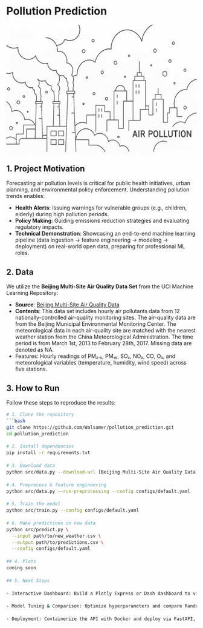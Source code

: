 # Pollution Prediction

![Air Pollution](assets/air_pollution.png)

## 1. Project Motivation
Forecasting air pollution levels is critical for public health initiatives, urban planning, and environmental policy enforcement. Understanding pollution trends enables:

- **Health Alerts**: Issuing warnings for vulnerable groups (e.g., children, elderly) during high pollution periods.
- **Policy Making**: Guiding emissions reduction strategies and evaluating regulatory impacts.
- **Technical Demonstration**: Showcasing an end-to-end machine learning pipeline (data ingestion → feature engineering → modeling → deployment) on real-world open data, preparing for professional ML roles.

## 2. Data
We utilize the **Beijing Multi-Site Air Quality Data Set** from the UCI Machine Learning Repository:

- **Source**: [Beijing Multi-Site Air Quality Data](https://archive.ics.uci.edu/dataset/501/beijing+multi+site+air+quality+data)
- **Contents**: This data set includes hourly air pollutants data from 12 nationally-controlled air-quality monitoring sites. The air-quality data are from the Beijing Municipal Environmental Monitoring Center. The meteorological data in each air-quality site are matched with the nearest weather station from the China Meteorological Administration. The time period is from March 1st, 2013 to February 28th, 2017. Missing data are denoted as NA.
- Features: Hourly readings of PM₂.₅, PM₁₀, SO₂, NO₂, CO, O₃, and meteorological variables (temperature, humidity, wind speed) across five stations. 

## 3. How to Run
Follow these steps to reproduce the results:

```bash
# 1. Clone the repository
```bash
git clone https://github.com/Walsamer/pollution_prediction.git
cd pollution_prediction

# 2. Install dependencies
pip install -r requirements.txt

# 3. Download data
python src/data.py --download-url [Beijing Multi-Site Air Quality Data](https://archive.ics.uci.edu/dataset/501/beijing+multi+site+air+quality+data)

# 4. Preprocess & feature engineering
python src/data.py --run-preprocessing --config configs/default.yaml

# 5. Train the model
python src/train.py --config configs/default.yaml

# 6. Make predictions on new data
python src/predict.py \
  --input path/to/new_weather.csv \
  --output path/to/predictions.csv \
  --config configs/default.yaml

## 4. Plots
coming soon

## 5. Next Steps

- Interactive Dashboard: Build a Plotly Express or Dash dashboard to visualize real-time forecasts for stakeholders.

- Model Tuning & Comparison: Optimize hyperparameters and compare Random Forest, XGBoost, and LSTM models using TimeSeriesSplit.

- Deployment: Containerize the API with Docker and deploy via FastAPI, including CI/CD with GitHub Actions.
